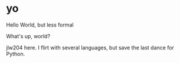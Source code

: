 # yo
Hello World, but less formal

What's up, world?

jlw204 here. I flirt with several languages, but save the last dance for Python.
